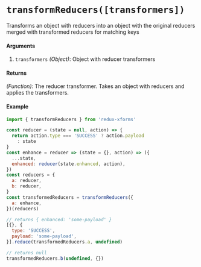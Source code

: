 # `transformReducers([transformers])`

Transforms an object with reducers into an object with the original
reducers merged with transformed reducers for matching keys

#### Arguments

1. `transformers` *(Object)*: Object with reducer transformers

#### Returns

*(Function)*: The reducer transformer. Takes an object with reducers and applies the transformers.

#### Example

```javascript
import { transformReducers } from 'redux-xforms'

const reducer = (state = null, action) => {
  return action.type === 'SUCCESS' ? action.payload
    : state
}
const enhance = reducer => (state = {}, action) => ({
  ...state,
  enhanced: reducer(state.enhanced, action),
})
const reducers = {
  a: reducer,
  b: reducer,
}
const transformedReducers = transformReducers({
  a: enhance,
})(reducers)

// returns { enhanced: 'some-payload' }
[{}, {
  type: 'SUCCESS',
  payload: 'some-payload',
}].reduce(transformedReducers.a, undefined)

// returns null
transformedReducers.b(undefined, {})
```
